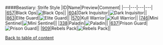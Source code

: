 ####Beastiary: Strife Style
|ID|Name|Preview|Comment|
|---|---|---|---|
|[657](https://github.com/alexey-lysiuk/Realm667-AAA-Cache/raw/master/0657.zip)|Black Ops|![Black Ops](http://www.realm667.com//images/content/repository/beastiary/BlackOps.png)||
|[604](https://github.com/alexey-lysiuk/Realm667-AAA-Cache/raw/master/0604.zip)|Dark Inquisitor|![Dark Inquisitor](http://www.realm667.com//images/content/repository/beastiary/DarkInquisitor.png)||
|[863](https://github.com/alexey-lysiuk/Realm667-AAA-Cache/raw/master/0863.zip)|Elite Guard|![Elite Guard](http://www.realm667.com//images/content/repository/beastiary/EliteGuard.png)||
|[570](https://github.com/alexey-lysiuk/Realm667-AAA-Cache/raw/master/0570.zip)|Kull Warrior|![Kull Warrior](http://www.realm667.com//images/content/repository/beastiary/KullWarrior.png)||
|[746](https://github.com/alexey-lysiuk/Realm667-AAA-Cache/raw/master/0746.zip)|Mini Sentinel|![Mini Sentinel](http://www.realm667.com//images/content/repository/beastiary/MiniSentinel.png)||
|[338](https://github.com/alexey-lysiuk/Realm667-AAA-Cache/raw/master/0338.zip)|Paladin|![Paladin](http://www.realm667.com//images/content/repository/beastiary/Paladin.png)||
|[637](https://github.com/alexey-lysiuk/Realm667-AAA-Cache/raw/master/0637.zip)|Prison Guard|![Prison Guard](http://www.realm667.com//images/content/repository/beastiary/PrisonGuard.png)||
|[909](https://github.com/alexey-lysiuk/Realm667-AAA-Cache/raw/master/0909.zip)|Rebels Pack|![Rebels Pack](http://www.realm667.com//images/content/repository/beastiary/RebelsPack.png)||

[Back to table of content](../readme.md)
